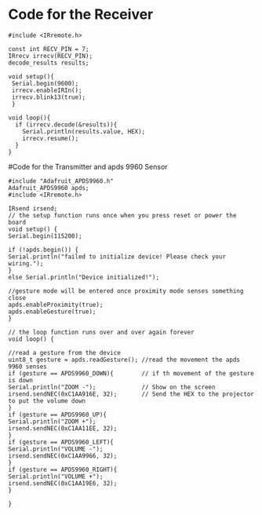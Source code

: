 # Code for the Receiver
    #include <IRremote.h>

    const int RECV_PIN = 7;
    IRrecv irrecv(RECV_PIN);
    decode_results results;

    void setup(){
     Serial.begin(9600);
     irrecv.enableIRIn();
     irrecv.blink13(true);
     }

    void loop(){
      if (irrecv.decode(&results)){
        Serial.println(results.value, HEX);
        irrecv.resume();
      }
    }
#Code for the Transmitter and apds 9960 Sensor

    #include "Adafruit_APDS9960.h"
    Adafruit_APDS9960 apds;
    #include <IRremote.h>

    IRsend irsend;
    // the setup function runs once when you press reset or power the board
    void setup() {
    Serial.begin(115200);

    if (!apds.begin()) {
    Serial.println("failed to initialize device! Please check your wiring.");
    }
    else Serial.println("Device initialized!");

    //gesture mode will be entered once proximity mode senses something close
    apds.enableProximity(true);
    apds.enableGesture(true);
    }

    // the loop function runs over and over again forever
    void loop() {

    //read a gesture from the device
    uint8_t gesture = apds.readGesture(); //read the movement the apds 9960 senses 
    if (gesture == APDS9960_DOWN){        // if th movement of the gesture is down 
    Serial.println("ZOOM -");             // Show on the screen 
    irsend.sendNEC(0xC1AA916E, 32);       // Send the HEX to the projector to put the volume down 
    }
    if (gesture == APDS9960_UP){ 
    Serial.println("ZOOM +");
    irsend.sendNEC(0xC1AA11EE, 32);
    }
    if (gesture == APDS9960_LEFT){
    Serial.println("VOLUME -");
    irsend.sendNEC(0xC1AA9966, 32);
    }
    if (gesture == APDS9960_RIGHT){
    Serial.println("VOLUME +");
    irsend.sendNEC(0xC1AA19E6, 32);
    }

    }

